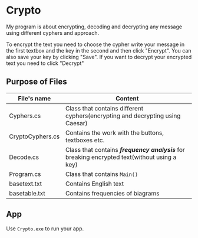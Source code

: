 # Crypto
My program is about encrypting, decoding and decrypting any message using different cyphers and approach.

To encrypt the text you need to choose the cypher write your message in the first textbox and the key in the second and then click "Encrypt". You can also save your key by clicking "Save".
If you want to decrypt your encrypted text you need to click "Decrypt"

## Purpose of Files

File's name  | Content
----------------|----------------------
Cyphers.cs      | Class that contains different cyphers(encrypting and decrypting using Caesar)
CryptoCyphers.cs| Contains the work with the buttons, textboxes etc.
Decode.cs   | Class that contains ***frequency analysis*** for breaking encrypted text(without using a key)
Program.cs | Class that contains `Main()`
basetext.txt| Contains English text
basetable.txt| Contains frequencies of biagrams

## App

Use `Crypto.exe` to run your app.
